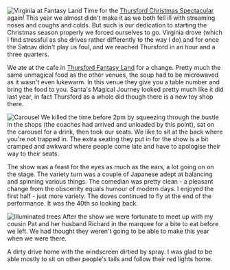 ![Virginia at Fantasy Land](DSCF7241.JPG)
Time for the [Thursford Christmas Spectacular](https://www.thursford.com/christmas-spectacular/) again!
This year we almost didn't make it as we both fell ill with streaming noses and coughs and
colds. But such is our dedication to starting the Christmas season properly we forced
ourselves to go. Virginia drove (which I find stressful as she drives rather differently to
the way I do) and for once the Satnav didn't play us foul, and we reached Thursford in
an hour and a three quarters.

We ate at the cafe in [Thursford Fantasy Land](https://www.thursford.com/santas-magical-journey/)
for a change. Pretty much the same unmagical food as the other venues, the soup had to be microwaved as
it wasn't even lukewarm. In this venue they give you a table number and bring the food to
you. Santa's Magical Journey looked pretty much like it did last year, in fact Thursford as
a whole did though there is a new toy shop there.

![Carousel](DSCF7246.JPG)
We killed the time before 2pm by squeezing through the bustle in the shops (the coaches had
arrived and unloaded by this point), sat on the carousel for a drink, then took our seats. We like to sit
at the back where you're not trapped in. The extra seating they put in for the show is a bit cramped
and awkward where people come late and have to apologise their way to their seats.

The show was a feast for the eyes as much as the ears, a lot going on on the stage.
The variety turn was a couple of Japanese adept at balancing and spinning various things.
The comedian was pretty clean - a pleasant change from the obscenity equals humour of
modern days. I enjoyed the first half - just more variety. The doves continued to fly at the
end of the performance. It was the 40th so looking back.

![Illuminated trees](DSCF7252.JPG)
After the show we were fortunate to meet up with my cousin Pat and her husband
Richard in the marquee for a bite to eat before we left. We had thought they weren't going to
be able to make this year when we were there.

A dirty drive home with the windscreen dirtied by spray. I was glad to be able mostly
to sit on other people's tails and follow their red lights home.
